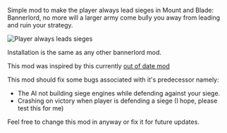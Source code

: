 Simple mod to make the player always lead sieges in Mount and Blade: Bannerlord, no more will a larger army come bully you away from leading and ruin your strategy.

![Player always leads sieges](https://i.postimg.cc/kMNMR4sT/always-Lead-Sieges.png)

Installation is the same as any other bannerlord mod.

This mod was inspired by this currently [out of date mod](https://www.nexusmods.com/mountandblade2bannerlord/mods/5738)

This mod should fix some bugs associated with it's predecessor namely:
* The AI not building siege engines while defending against your siege.
* Crashing on victory when player is defending a siege (I hope, please test this for me)

Feel free to change this mod in anyway or fix it for future updates.
